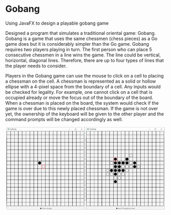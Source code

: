 # Gobang
Using JavaFX to design  a playable gobang game

Designed a program that simulates a traditional oriental game: Gobang. Gobang is a game that uses the same chessmen (chess pieces) as a Go game does but it is considerably simpler than the Go game. Gobang requires two players playing in turn. The first person who can place 5 consecutive chessmen in a line wins the game. The line could be vertical, horizontal, diagonal lines. Therefore, there are up to four types of lines that the player needs to consider.

Players in the Gobang game can use the mouse to click on a cell to placing a chessman on the cell. A chessman is represented as a solid or hollow ellipse with a 4-pixel space from the boundary of a cell. Any inputs would be checked for legality. For example, one cannot click on a cell that is occupied already or move the focus out of the boundary of the board. When a chessman is placed on the board, the system would check if the game is over due to this newly placed chessman. If the game is not over yet, the ownership of the keyboard will be given to the other player and the command prompts will be changed accordingly as well.

![image](https://github.com/ting20000119/Gobang/blob/main/img/gobang.png)
